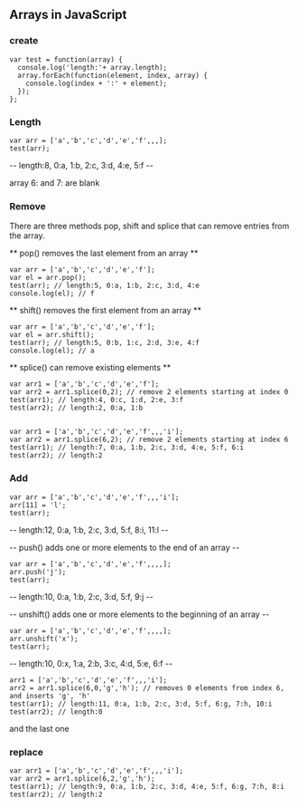 ## Arrays in JavaScript

### create

```
var test = function(array) {
  console.log('length:'+ array.length);
  array.forEach(function(element, index, array) {
    console.log(index + ':' + element);
  });
};
```
### Length
```
var arr = ['a','b','c','d','e','f',,,];
test(arr);
```
-- length:8, 0:a, 1:b, 2:c, 3:d, 4:e, 5:f --

array 6: and 7: are blank

### Remove

There are three methods pop, shift and splice that can remove entries from the array.

** pop() removes the last element from an array **
```
var arr = ['a','b','c','d','e','f'];
var el = arr.pop();
test(arr); // length:5, 0:a, 1:b, 2:c, 3:d, 4:e
console.log(el); // f
```

** shift() removes the first element from an array **
```
var arr = ['a','b','c','d','e','f'];
var el = arr.shift();
test(arr); // length:5, 0:b, 1:c, 2:d, 3:e, 4:f
console.log(el); // a
```

** splice() can remove existing elements **
```
var arr1 = ['a','b','c','d','e','f'];
var arr2 = arr1.splice(0,2); // remove 2 elements starting at index 0
test(arr1); // length:4, 0:c, 1:d, 2:e, 3:f
test(arr2); // length:2, 0:a, 1:b


var arr1 = ['a','b','c','d','e','f',,,'i'];
var arr2 = arr1.splice(6,2); // remove 2 elements starting at index 6
test(arr1); // length:7, 0:a, 1:b, 2:c, 3:d, 4:e, 5:f, 6:i
test(arr2); // length:2
```

### Add
```
var arr = ['a','b','c','d','e','f',,,'i'];
arr[11] = 'l';
test(arr);
```
-- length:12, 0:a, 1:b, 2:c, 3:d, 5:f, 8:i, 11:l --

-- push() adds one or more elements to the end of an array --
```
var arr = ['a','b','c','d','e','f',,,,];
arr.push('j');
test(arr);
```
-- length:10, 0:a, 1:b, 2:c, 3:d, 5:f, 9:j  --

-- unshift() adds one or more elements to the beginning of an array  --
```
var arr = ['a','b','c','d','e','f',,,,];
arr.unshift('x');
test(arr);
```
-- length:10, 0:x, 1:a, 2:b, 3:c, 4:d, 5:e, 6:f  --
```
arr1 = ['a','b','c','d','e','f',,,'i'];
arr2 = arr1.splice(6,0,'g','h'); // removes 0 elements from index 6, and inserts 'g', 'h'
test(arr1); // length:11, 0:a, 1:b, 2:c, 3:d, 5:f, 6:g, 7:h, 10:i
test(arr2); // length:0
```

and the last one

### replace
```
var arr1 = ['a','b','c','d','e','f',,,'i'];
var arr2 = arr1.splice(6,2,'g','h');
test(arr1); // length:9, 0:a, 1:b, 2:c, 3:d, 4:e, 5:f, 6:g, 7:h, 8:i
test(arr2); // length:2
```




